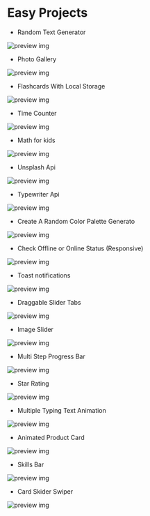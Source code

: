 # Easy Projects

- Random Text Generator

![preview img](/rastgele-metin.png)

- Photo Gallery

![preview img](/fotograf-galeri.png)

- Flashcards With Local Storage

![preview img](/bilgi-kartı.png)


- Time Counter

![preview img](/zaman-sayaci.png)

- Math for kids

![preview img](/matematik.png)

- Unsplash Api

![preview img](/fotograf.png)

- Typewriter Api

![preview img](/Daktilo.png)

- Create A Random Color Palette Generato

![preview img](/renk-kart.png)

- Check Offline or Online Status (Responsive)

![preview img](/baglanti.png)

- Toast notifications

![preview img](/toast.png)

- Draggable Slider Tabs

![preview img](/kaydırıcı-sekme.png)

- Image Slider

![preview img](/image-slider.png)

- Multi Step Progress Bar

![preview img](/ilerleme-cubuğu.png)

- Star Rating

![preview img](/stars-derecelendirme.png)

- Multiple Typing Text Animation

![preview img](/metin-yazma.png)

- Animated Product Card

![preview img](/ürün-karti.png)

- Skills Bar

![preview img](/skils-bar.png)

- Card Skider Swiper

![preview img](/card-slider.png)


